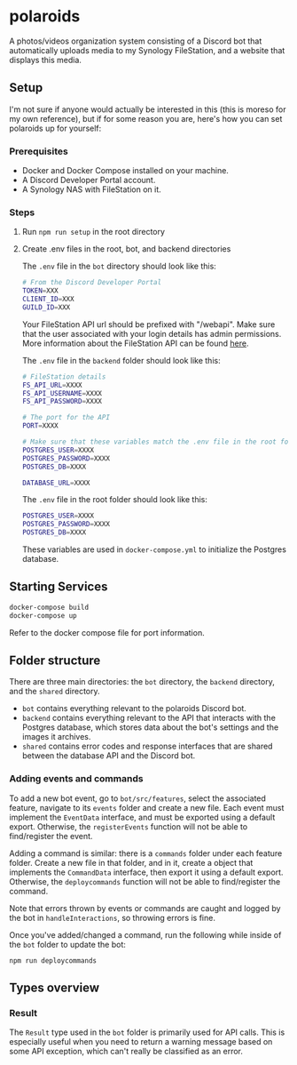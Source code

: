 # polaroids

A photos/videos organization system consisting of a Discord bot that automatically uploads
media to my Synology FileStation, and a website that displays this media.

## Setup

I'm not sure if anyone would actually be interested in this (this is moreso for
my own reference), but if for some reason you are, here's how you can
set polaroids up for yourself:

### Prerequisites

- Docker and Docker Compose installed on your machine.
- A Discord Developer Portal account.
- A Synology NAS with FileStation on it.

### Steps

1. Run `npm run setup` in the root directory

2. Create .env files in the root, bot, and backend directories

   The `.env` file in the `bot` directory should look like this:

   ```sh
   # From the Discord Developer Portal
   TOKEN=XXX
   CLIENT_ID=XXX
   GUILD_ID=XXX
   ```

   Your FileStation API url should be prefixed with "/webapi". Make sure
   that the user associated with your login details has admin permissions.
   More information about the FileStation API can be found [here](https://global.download.synology.com/download/Document/Software/DeveloperGuide/Package/FileStation/All/enu/Synology_File_Station_API_Guide.pdf).

   The `.env` file in the `backend` folder should look like this:

   ```sh
   # FileStation details
   FS_API_URL=XXXX
   FS_API_USERNAME=XXXX
   FS_API_PASSWORD=XXXX

   # The port for the API
   PORT=XXXX

   # Make sure that these variables match the .env file in the root folder.
   POSTGRES_USER=XXXX
   POSTGRES_PASSWORD=XXXX
   POSTGRES_DB=XXXX

   DATABASE_URL=XXXX
   ```

   The `.env` file in the root folder should look like this:

   ```sh
   POSTGRES_USER=XXXX
   POSTGRES_PASSWORD=XXXX
   POSTGRES_DB=XXXX
   ```

   These variables are used in `docker-compose.yml` to initialize the Postgres database.

## Starting Services

```bash
docker-compose build
docker-compose up
```

Refer to the docker compose file for port information.

## Folder structure

There are three main directories: the `bot` directory, the `backend` directory, and the
`shared` directory.

- `bot` contains everything relevant to the polaroids Discord bot.
- `backend` contains everything relevant to the API that interacts with the
  Postgres database, which stores data about the bot's settings and the images
  it archives.
- `shared` contains error codes and response interfaces that are shared between
  the database API and the Discord bot.

### Adding events and commands

To add a new bot event, go to `bot/src/features`, select the associated
feature, navigate to its `events` folder and create a new file. Each event
must implement the `EventData` interface, and must be exported using a default
export. Otherwise, the `registerEvents` function will not be able to
find/register the event.

Adding a command is similar: there is a `commands` folder under each feature
folder. Create a new file in that folder, and in it, create a object that
implements the `CommandData` interface, then export it using a default export.
Otherwise, the `deploycommands` function will not be able to find/register the
command.

Note that errors thrown by events or commands are caught and logged by the bot
in `handleInteractions`, so throwing errors is fine.

Once you've added/changed a command, run the following while inside of the `bot`
folder to update the bot:

```
npm run deploycommands
```

## Types overview

### Result

The `Result` type used in the `bot` folder is primarily used for API calls. This
is especially useful when you need to return a warning message based on some API
exception, which can't really be classified as an error.
